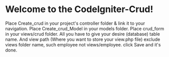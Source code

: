 # Welcome to the CodeIgniter-Crud!

Place Create_crud in your project's controller folder & link it to your navigation.
Place Create_crud_Model in your models folder.
Place crud_form in your views/crud folder.
All you have to give your desire (database) table name.
And view path (Where you want to store your view.php file) exclude views folder name, such employee not views/employee.
click Save and it's done.
